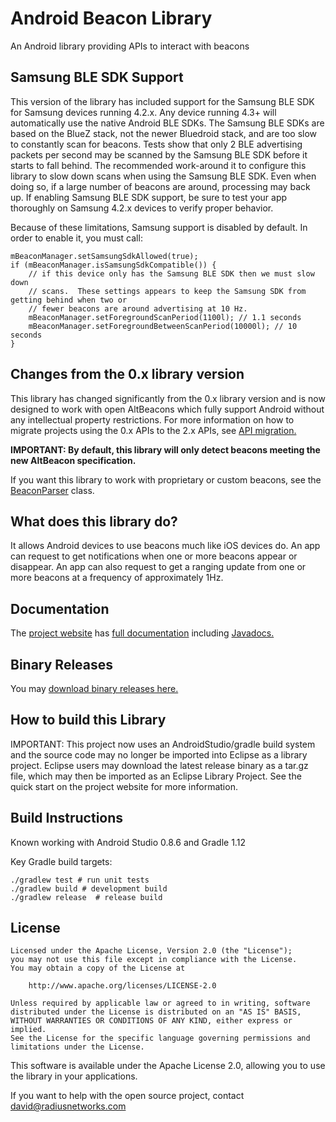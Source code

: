 Android Beacon Library
=======================

An Android library providing APIs to interact with beacons  

## Samsung BLE SDK Support

This version of the library has included support for the Samsung BLE SDK for Samsung devices running
4.2.x.  Any device running 4.3+ will automatically use the native Android BLE SDKs.  The Samsung
BLE SDKs are based on the BlueZ stack, not the newer Bluedroid stack, and are too slow to constantly
scan for beacons.  Tests show that only 2 BLE advertising packets per second may be scanned by the
Samsung BLE SDK before it starts to fall behind.  The recommended work-around it to configure this
library to slow down scans when using the Samsung BLE SDK.  Even when doing so, if a large number of
beacons are around, processing may back up.  If enabling Samsung BLE SDK support, be sure to test
your app thoroughly on Samsung 4.2.x devices to verify proper behavior.

Because of these limitations, Samsung support is disabled by default.  In order to enable it, you must
call:

    mBeaconManager.setSamsungSdkAllowed(true);
    if (mBeaconManager.isSamsungSdkCompatible()) {
    	// if this device only has the Samsung BLE SDK then we must slow down
     	// scans.  These settings appears to keep the Samsung SDK from getting behind when two or
     	// fewer beacons are around advertising at 10 Hz.
        mBeaconManager.setForegroundScanPeriod(1100l); // 1.1 seconds
        mBeaconManager.setForegroundBetweenScanPeriod(10000l); // 10 seconds
    }

## Changes from the 0.x library version

This library has changed significantly from the 0.x library version and is now designed to work with
open AltBeacons which fully support Android without any intellectual property restrictions.  For
more information on how to migrate projects using the 0.x APIs to the 2.x APIs, see
[API migration.](api-migrate.md)

**IMPORTANT:  By default, this library will only detect beacons meeting the new AltBeacon specification.**

If you want this library to work with proprietary or custom beacons, see the [BeaconParser](http://altbeacon.github.io/android-beacon-library/javadoc/org/altbeacon/beacon/BeaconParser.html) class.

## What does this library do?

It allows Android devices to use beacons much like iOS devices do.  An app can request to get notifications when one
or more beacons appear or disappear.  An app can also request to get a ranging update from one or more beacons
at a frequency of approximately 1Hz.

## Documentation

The [project website](http://altbeacon.github.io/android-beacon-library/) has [full documentation](http://altbeacon.github.io/android-beacon-library/documentation.html) including [Javadocs.](http://altbeacon.github.io/android-beacon-library/javadoc/)

## Binary Releases

You may [download binary releases here.](http://altbeacon.github.io/android-beacon-library/download.html) 

## How to build this Library

IMPORTANT:  This project now uses an AndroidStudio/gradle build system and the source code may no longer be imported into Eclipse as a library project.
Eclipse users may download the latest release binary as a tar.gz file, which may then be imported as an Eclipse Library Project.  See the quick start on the project website for more information.

## Build Instructions

Known working with Android Studio 0.8.6 and Gradle 1.12

Key Gradle build targets:

    ./gradlew test # run unit tests
    ./gradlew build # development build
    ./gradlew release  # release build  

## License

    Licensed under the Apache License, Version 2.0 (the "License");
    you may not use this file except in compliance with the License.
    You may obtain a copy of the License at

        http://www.apache.org/licenses/LICENSE-2.0

    Unless required by applicable law or agreed to in writing, software
    distributed under the License is distributed on an "AS IS" BASIS,
    WITHOUT WARRANTIES OR CONDITIONS OF ANY KIND, either express or implied.
    See the License for the specific language governing permissions and
    limitations under the License.

This software is available under the Apache License 2.0, allowing you to use the library in your applications.

If you want to help with the open source project, contact david@radiusnetworks.com


